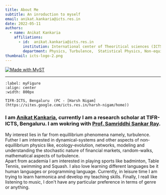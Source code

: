 ```yaml
---
title: About Me
subtitle: An inroduction to myself
email: anikat.kankaria@icts.res.in
date: 2022-05-11
authors:
  - name: Anikat Kankaria
    affiliations:
      - id:  anikat.kankaria@icts.res.in
        institution: International center of Theoritical sciences (ICTS)
        department: Physics, Turbulence,  Statistical Physics, Non-equillibrium physics
thumbnail: icts-logo-2.png
---
```

[![Made with MyST](https://img.shields.io/badge/made%20with-myst-orange)](https://myst.tools)  <br> 

---

```{figure} photo_self.jpeg
:label: myFigure
:align: center
:width: 800px

TIFR-ICTS, Bengaluru  (PC - [Harsh Nigam](https://sites.google.com/icts.res.in/harsh-nigam/home))
```
### I am [Anikat Kankaria](https://www.icts.res.in/people/anikat-kankaria), currently I am a research scholar at TIFR-ICTS, Bengaluru. I am wokring with [Prof. Samriddhi Sankar Ray](https://www.icts.res.in/people/samriddhi-sankar-ray). <br>

 My interest lies in far from equillibrium phenomena namely, turbulence. Futher I am interested in dynamical-systems and other aspects of non-equillibrium physics like, ecology-evolution, networks, modeling and understanding the stochastic nature of financial markets,  random-walks, mathematical aspects of turbulence. <br>
 Apart from academia I am interested in playing sports like badminton, Table Tennis, swimming and Squash. I also love learning different languages be it human languages or programming language. Currently, in leisure time I am trying to learn harmonica and develop my teaching skills. Finally, I reall like listening to music, I don't have any particular preference in terms of genre or anything.
